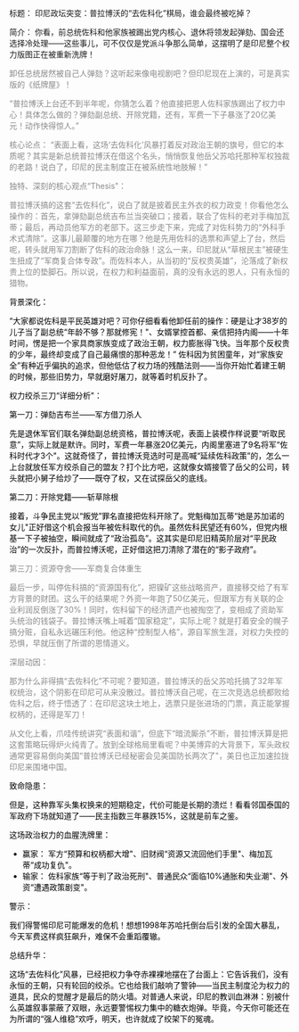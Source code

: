 标题： 印尼政坛突变：普拉博沃的“去佐科化”棋局，谁会最终被吃掉？

简介： 你看，前总统佐科和他家族被踢出党内核心、退休将领发起弹劾、国会还选择冷处理——这些事儿，可不仅仅是党派斗争那么简单，这摆明了是印尼整个权力版图正在被重新洗牌！
<div style="color:#898989;">
卸任总统居然被自己人弹劾？这听起来像电视剧吧？但印尼现在上演的，可是真实版的《纸牌屋》！

“普拉博沃上台还不到半年呢，你猜怎么着？他直接把恩人佐科家族踢出了权力中心！具体怎么做的？弹劾副总统、开除党籍，还有，军费一下子暴涨了20亿美元！动作快得惊人。”

核心论点： “表面上看，这场‘去佐科化’风暴打着反对政治王朝的旗号，但它的本质呢？其实是新总统普拉博沃在借这个名头，悄悄恢复他岳父苏哈托那种军权独裁的老路！说白了，印尼的民主制度正在被系统性地肢解！”

独特、深刻的核心观点“Thesis"：

普拉博沃搞的这套“去佐科化”，说白了就是披着民主外衣的权力政变！你看他怎么操作的：首先，拿弹劾副总统吉布兰当突破口；接着，联合了佐科的老对手梅加瓦蒂；最后，再动员他军方的老部下。这三步走下来，完成了对佐科势力的“外科手术式清除”。这事儿最颠覆的地方在哪？他是先用佐科的选票和声望上了台，然后呢，转头就用军刀割断了佐科的政治命脉！这么一来，印尼就从“草根民主”被硬生生扭成了“军商复合体专政”。而佐科本人，从当初的“反权贵英雄”，沦落成了新权贵上位的垫脚石。所以说，在权力和利益面前，真的没有永远的恩人，只有永恒的猎物。
</div><div style="color:#000;">
背景深化：

“大家都说佐科是平民英雄对吧？可你仔细看看他卸任前的操作：硬是让才38岁的儿子当了副总统“年龄不够？那就修宪！"、女婿掌控首都、亲信把持内阁——十年时间，愣是把一个家具商家族变成了政治王朝，权力膨胀得飞快。当年那个反权贵的少年，最终却变成了自己最痛恨的那种恶龙！” 佐科因为贫困童年，对“家族安全”有种近乎偏执的追求，但他低估了权力场的残酷法则——当你开始忙着建王朝的时候，那些旧势力，早就磨好屠刀，就等着时机反扑了。

权力绞杀三刀“详细分析"：

第一刀：弹劾吉布兰——军方借刀杀人

先是退休军官们联名弹劾副总统资格，普拉博沃呢，表面上装模作样说要“听取民意”，实际上就是默许。同时，军费一年暴涨20亿美元，内阁里塞进了9名将军“佐科时代才3个"。这就奇怪了，普拉博沃竞选时可是高喊“延续佐科政策”的，怎么一上台就放任军方绞杀自己的盟友？打个比方吧，这就像女婿接管了岳父的公司，转头就把小舅子给炒了——既夺了权，又在试探岳父的底线。

第二刀：开除党籍——斩草除根

接着，斗争民主党以“叛党”罪名直接把佐科开除了。党魁梅加瓦蒂“她是苏加诺的女儿"正好借这个机会报当年被佐科取代的仇。虽然佐科民望还有60%，但党内根基一下子被抽空，瞬间就成了“政治孤岛”。这其实是印尼旧精英阶层对“平民政治”的一次反扑，而普拉博沃呢，正好借这把刀清除了潜在的“影子政府”。
</div><div style="color:#898989;">
第三刀：资源夺舍——军商复合体重生

最后一步，叫停佐科搞的“资源国有化”，把镍矿这些战略资产，直接移交给了有军方背景的财团。这么干的结果呢？外资一年跑了50亿美元，但跟军方有关联的企业利润反倒涨了30%！同时，佐科留下的经济遗产也被掏空了，变相成了资助军头统治的钱袋子。普拉博沃嘴上喊着“国家稳定”，实际上呢？就是打着安全的幌子搞分赃，自私永远碾压利他。他这种“控制型人格”，源自军旅生涯，对权力失控的恐惧，早就压倒了所谓的恩情道义。

深层动因：

那为什么非得搞“去佐科化”不可呢？要知道，普拉博沃的岳父苏哈托搞了32年军权统治，这个阴影在印尼可从来没散过。普拉博沃自己呢，在三次竞选总统都败给佐科之后，终于悟透了：在印尼这块土地上，选票只是张进场的门票，真正能掌握权柄的，还得是军刀！


从文化上看，爪哇传统讲究“表面和谐”，但底下“暗流厮杀”不断，普拉博沃算是把这套策略玩得炉火纯青了。放到全球格局里看呢？中美博弈的大背景下，军头政权通常更容易倒向美国“普拉博沃已经秘密会见美国防长两次了"，美日也正加速拉拢印尼来围堵中国。
</div><div style="color:#000;">
致命隐患：

但是，这种靠军头集权换来的短期稳定，代价可能是长期的溃烂！看看邻国泰国的军政府下场就知道了——民主指数三年暴跌15%，这就是前车之鉴。


这场政治权力的血腥洗牌里：
* 赢家： 军方“预算和权柄都大增"、旧财阀“资源又流回他们手里"、梅加瓦蒂“成功复仇"。
* 输家： 佐科家族“等于判了政治死刑"、普通民众“面临10%通胀和失业潮"、外资“遭遇政策剧变"。

警示：

我们得警惕印尼可能爆发的危机！想想1998年苏哈托倒台后引发的全国大暴乱，今天军费这样疯狂飙升，难保不会重蹈覆辙。

总结升华：

这场“去佐科化”风暴，已经把权力争夺赤裸裸地摆在了台面上：它告诉我们，没有永恒的王朝，只有轮回的绞杀。它也给我们敲响了警钟——当民主制度沦为权力的道具，民众的觉醒才是最后的防火墙。对普通人来说，印尼的教训血淋淋：别被什么英雄叙事蒙蔽了双眼，永远要警惕权力集中的糖衣炮弹。毕竟，今天你可能还在为所谓的“强人维稳”欢呼，明天，也许就成了绞架下的冤魂。
</div>